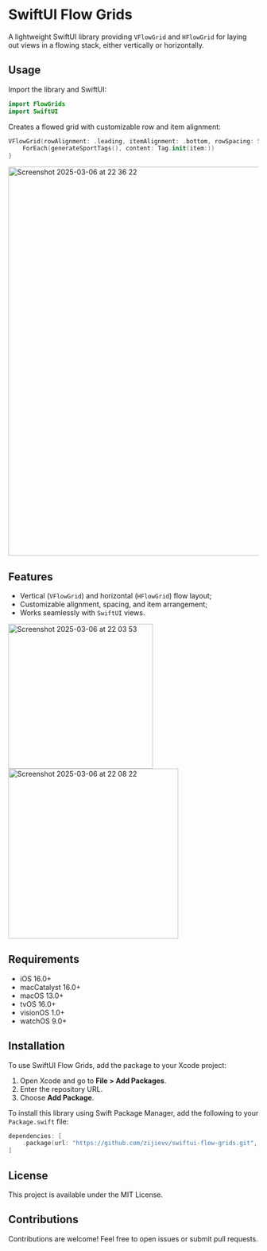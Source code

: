 # SwiftUI Flow Grids

A lightweight SwiftUI library providing `VFlowGrid` and `HFlowGrid` for laying out views in a flowing stack, either vertically or horizontally.

## Usage

Import the library and SwiftUI:

```swift
import FlowGrids
import SwiftUI
```

Creates a flowed grid with customizable row and item alignment:

```swift
VFlowGrid(rowAlignment: .leading, itemAlignment: .bottom, rowSpacing: 5, itemSpacing: 5) {
    ForEach(generateSportTags(), content: Tag.init(item:))
}
```

<img width="782" alt="Screenshot 2025-03-06 at 22 36 22" src="https://github.com/user-attachments/assets/14d6b3b5-074d-4f11-bbec-49019860d9c3" />

## Features

- Vertical (`VFlowGrid`) and horizontal (`HFlowGrid`) flow layout;
- Customizable alignment, spacing, and item arrangement;
- Works seamlessly with `SwiftUI` views.

<img width="291" alt="Screenshot 2025-03-06 at 22 03 53" src="https://github.com/user-attachments/assets/7e488717-9585-4cfc-9d8c-dfb2852eccb8" />

<img width="342" alt="Screenshot 2025-03-06 at 22 08 22" src="https://github.com/user-attachments/assets/53c0b5b2-25ff-4d44-8fc8-30a8da7180d3" />

## Requirements

- iOS 16.0+
- macCatalyst 16.0+
- macOS 13.0+
- tvOS 16.0+
- visionOS 1.0+
- watchOS 9.0+

## Installation

To use SwiftUI Flow Grids, add the package to your Xcode project:

1. Open Xcode and go to **File > Add Packages**.
2. Enter the repository URL.
3. Choose **Add Package**.

To install this library using Swift Package Manager, add the following to your `Package.swift` file:

```swift
dependencies: [
    .package(url: "https://github.com/zijievv/swiftui-flow-grids.git", from: "0.1.0"),
]
```

## License

This project is available under the MIT License.

## Contributions

Contributions are welcome! Feel free to open issues or submit pull requests.
